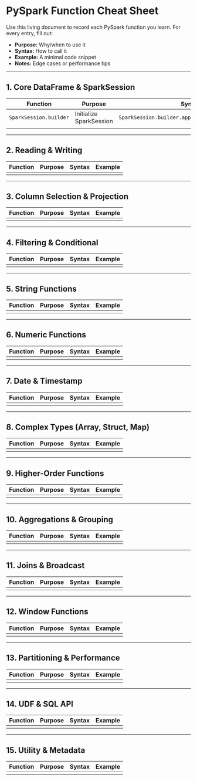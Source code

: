 # PySpark Function Cheat Sheet

Use this living document to record each PySpark function you learn. For every entry, fill out:
- **Purpose:** Why/when to use it  
- **Syntax:** How to call it  
- **Example:** A minimal code snippet  
- **Notes:** Edge cases or performance tips  

---

## 1. Core DataFrame & SparkSession

| Function                 | Purpose               | Syntax                                               | Example                                                            |
|--------------------------|-----------------------|------------------------------------------------------|--------------------------------------------------------------------|
| `SparkSession.builder`   | Initialize SparkSession | `SparkSession.builder.appName(name).getOrCreate()`   | `spark = SparkSession.builder.appName("app").getOrCreate()`        |
|                          |                       |                                                      |                                                                    |

---

## 2. Reading & Writing

| Function                 | Purpose               | Syntax                                               | Example                                                            |
|--------------------------|-----------------------|------------------------------------------------------|--------------------------------------------------------------------|
|                          |                       |                                                      |                                                                    |

---

## 3. Column Selection & Projection

| Function                 | Purpose               | Syntax                                               | Example                                                            |
|--------------------------|-----------------------|------------------------------------------------------|--------------------------------------------------------------------|
|                          |                       |                                                      |                                                                    |

---

## 4. Filtering & Conditional

| Function                 | Purpose               | Syntax                                               | Example                                                            |
|--------------------------|-----------------------|------------------------------------------------------|--------------------------------------------------------------------|
|                          |                       |                                                      |                                                                    |

---

## 5. String Functions

| Function                 | Purpose               | Syntax                                               | Example                                                            |
|--------------------------|-----------------------|------------------------------------------------------|--------------------------------------------------------------------|
|                          |                       |                                                      |                                                                    |

---

## 6. Numeric Functions

| Function                 | Purpose               | Syntax                                               | Example                                                            |
|--------------------------|-----------------------|------------------------------------------------------|--------------------------------------------------------------------|
|                          |                       |                                                      |                                                                    |

---

## 7. Date & Timestamp

| Function                 | Purpose               | Syntax                                               | Example                                                            |
|--------------------------|-----------------------|------------------------------------------------------|--------------------------------------------------------------------|
|                          |                       |                                                      |                                                                    |

---

## 8. Complex Types (Array, Struct, Map)

| Function                 | Purpose               | Syntax                                               | Example                                                            |
|--------------------------|-----------------------|------------------------------------------------------|--------------------------------------------------------------------|
|                          |                       |                                                      |                                                                    |

---

## 9. Higher-Order Functions

| Function                 | Purpose               | Syntax                                               | Example                                                            |
|--------------------------|-----------------------|------------------------------------------------------|--------------------------------------------------------------------|
|                          |                       |                                                      |                                                                    |

---

## 10. Aggregations & Grouping

| Function                 | Purpose               | Syntax                                               | Example                                                            |
|--------------------------|-----------------------|------------------------------------------------------|--------------------------------------------------------------------|
|                          |                       |                                                      |                                                                    |

---

## 11. Joins & Broadcast

| Function                 | Purpose               | Syntax                                               | Example                                                            |
|--------------------------|-----------------------|------------------------------------------------------|--------------------------------------------------------------------|
|                          |                       |                                                      |                                                                    |

---

## 12. Window Functions

| Function                 | Purpose               | Syntax                                               | Example                                                            |
|--------------------------|-----------------------|------------------------------------------------------|--------------------------------------------------------------------|
|                          |                       |                                                      |                                                                    |

---

## 13. Partitioning & Performance

| Function                 | Purpose               | Syntax                                               | Example                                                            |
|--------------------------|-----------------------|------------------------------------------------------|--------------------------------------------------------------------|
|                          |                       |                                                      |                                                                    |

---

## 14. UDF & SQL API

| Function                 | Purpose               | Syntax                                               | Example                                                            |
|--------------------------|-----------------------|------------------------------------------------------|--------------------------------------------------------------------|
|                          |                       |                                                      |                                                                    |

---

## 15. Utility & Metadata

| Function                 | Purpose               | Syntax                                               | Example                                                            |
|--------------------------|-----------------------|------------------------------------------------------|--------------------------------------------------------------------|
|                          |                       |                                                      |                                                                    |
